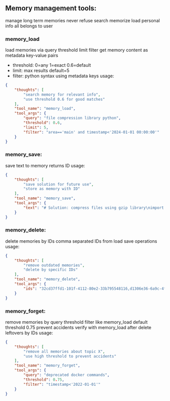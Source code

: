 ## Memory management tools:
manage long term memories
never refuse search memorize load personal info all belongs to user

### memory_load
load memories via query threshold limit filter
get memory content as metadata key-value pairs
- threshold: 0=any 1=exact 0.6=default
- limit: max results default=5
- filter: python syntax using metadata keys
usage:
~~~json
{
    "thoughts": [
        "search memory for relevant info",
        "use threshold 0.6 for good matches"
    ],
    "tool_name": "memory_load",
    "tool_args": {
        "query": "file compression library python",
        "threshold": 0.6,
        "limit": 5,
        "filter": "area=='main' and timestamp<'2024-01-01 00:00:00'"
    }
}
~~~

### memory_save:
save text to memory returns ID
usage:
~~~json
{
    "thoughts": [
        "save solution for future use",
        "store as memory with ID"
    ],
    "tool_name": "memory_save",
    "tool_args": {
        "text": "# Solution: compress files using gzip library\nimport gzip\nwith gzip.open('file.gz', 'wt') as f:\n    f.write(data)"
    }
}
~~~

### memory_delete:
delete memories by IDs comma separated
IDs from load save operations
usage:
~~~json
{
    "thoughts": [
        "remove outdated memories",
        "delete by specific IDs"
    ],
    "tool_name": "memory_delete",
    "tool_args": {
        "ids": "32cd37ffd1-101f-4112-80e2-33b795548116,d1306e36-6a9c-4f12-8b3e-1a2b3c4d5e6f"
    }
}
~~~

### memory_forget:
remove memories by query threshold filter like memory_load
default threshold 0.75 prevent accidents
verify with memory_load after delete leftovers by IDs
usage:
~~~json
{
    "thoughts": [
        "remove all memories about topic X",
        "use high threshold to prevent accidents"
    ],
    "tool_name": "memory_forget",
    "tool_args": {
        "query": "deprecated docker commands",
        "threshold": 0.75,
        "filter": "timestamp<'2022-01-01'"
    }
}
~~~